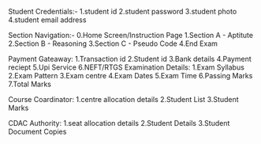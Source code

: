
Student Credentials:-
	1.student id
	2.student password
	3.student photo
	4.student email address
	
Section Navigation:-
	0.Home Screen/Instruction Page
        1.Section A - Aptitute 
 	2.Section B - Reasoning
	3.Section C - Pseudo Code
	4.End Exam

Payment Gateaway:
        1.Transaction id
        2.Student id
        3.Bank details
        4.Payment reciept
	5.Upi Service
 	6.NEFT/RTGS
Examination Details:
        1.Exam Syllabus
        2.Exam Pattern
        3.Exam centre
	4.Exam Dates
 	5.Exam Time
  	6.Passing Marks
   	7.Total Marks

Course Coardinator:
        1.centre allocation details
	2.Student List
 	3.Student Marks

CDAC Authority:
        1.seat allocation details
	2.Student Details
 	3.Student Document Copies
